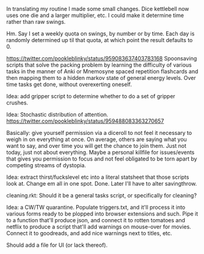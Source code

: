 In translating my routine I made some small changes. Dice kettlebell now uses
one die and a larger multiplier, etc. I could make it determine time rather than raw swings.

Hm. Say I set a weekly quota on swings, by number or by time. Each day is
randomly determined up til that quota, at which point the result defaults to 0.

https://twitter.com/pookleblinky/status/959083637403783168 Spoonsaving
scripts that solve the packing problem by learning the difficulty of
various tasks in the manner of Anki or Mnemosyne spaced repetition
flashcards and then mapping them to a hidden markov state of
general energy levels. Over time tasks get done, without overexerting oneself.

Idea: add gripper script to determine whether to do a set of gripper crushes.

Idea: Stochastic distribution of attention.
https://twitter.com/pookleblinky/status/959488083363270657

Basically: give yourself permission via a diceroll to not feel it necessary to
weigh in on everything at once. On average, others are saying what you want to
say, and over time you will get the chance to join them. Just not today, just
not about everything. Maybe a personal killfile for issues/events that gives you
permission to focus and not feel obligated to be torn apart by competing streams
of dystopia.

Idea: extract thirst/fuckslevel etc into a literal statsheet that those scripts
look at. Change em all in one spot. Done. Later I'll have to alter savingthrow.

cleaning.rkt: Should it be a general tasks script, or specifically for cleaning?

Idea: a CW/TW quarantine. Populate triggers.txt, and it'll process it into
various forms ready to be plopped into browser extensions and such. Pipe it to a
function that'll produce json, and connect it to rotten tomatoes and netflix to
produce a script that'll add warnings on mouse-over for movies. Connect it to
goodreads, and add nice warnings next to titles, etc. 

Should add a file for UI (or lack thereof).
